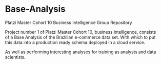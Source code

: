 # Base-Analysis

Platzi Master Cohort 10 Business Intelligence Group Repository

Project number 1 of Platzi Master Cohort 10, business intelligence, consists of a Base Analysis of the Brazilian e-commerce data set. With which to put this data into a production ready schema deployed in a cloud service. 

As well as performing interesting analyses for training as analysts and data scientists. 
